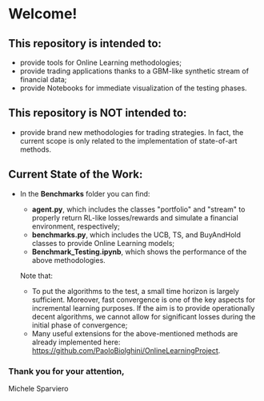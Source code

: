 # Welcome!
## This repository is intended to:
- provide tools for Online Learning methodologies;
- provide trading applications thanks to a GBM-like synthetic stream of financial data;
- provide Notebooks for immediate visualization of the testing phases.

## This repository is NOT intended to:
- provide brand new methodologies for trading strategies. In fact, the current scope is only related to the implementation of state-of-art methods.

## Current State of the Work:
- In the __Benchmarks__ folder you can find:
  - __agent.py__, which includes the classes "portfolio" and "stream" to properly return RL-like losses/rewards and simulate a financial environment, respectively;
  - __benchmarks.py__, which includes the UCB, TS, and BuyAndHold classes to provide Online Learning models;
  - __Benchmark_Testing.ipynb__, which shows the performance of the above methodologies.
    
  Note that:
  - To put the algorithms to the test, a small time horizon is largely sufficient. Moreover, fast convergence is one of the key aspects for incremental learning purposes. If the aim is to provide operationally decent algorithms, we cannot allow for significant losses during the initial phase of convergence;
  - Many useful extensions for the above-mentioned methods are already implemented here: https://github.com/PaoloBiolghini/OnlineLearningProject. 

### Thank you for your attention,
Michele Sparviero
